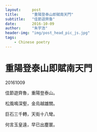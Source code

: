```yaml
---
layout:     post
title:      "重陽登泰山即賦南天門"
subtitle:   "佳節遊齊魯"
date:       2016-10-09
author:     "朱宇浩"
header-img: "img/post_head_pic_js.jpg"
tags:
    - Chinese poetry
---
```



# 重陽登泰山即賦南天門
20161009

佳節遊齊魯，重陽登泰山。

松風鳴深壑，金烏越雄關。

巨石三千轉，天街十八彎。

何言玉皇遠，早已出塵寰。
